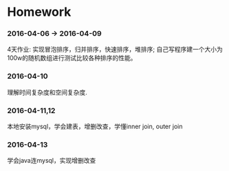 # Homework
### 2016-04-06 -> 2016-04-09
4天作业: 实现冒泡排序，归并排序，快速排序，堆排序; 自己写程序建一个大小为100w的随机数组进行测试比较各种排序的性能。

### 2016-04-10
理解时间复杂度和空间复杂度.

### 2016-04-11,12
本地安装mysql，学会建表，增删改查，学懂inner join, outer join

### 2016-04-13
学会java连mysql，实现增删改查

